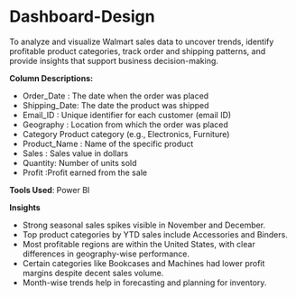 # Dashboard-Design
To analyze and visualize Walmart sales data to uncover trends, identify profitable product categories, track order and shipping patterns, and provide insights that support business decision-making.

**Column Descriptions:**
- Order_Date	: The date when the order was placed
- Shipping_Date: 	The date the product was shipped
- Email_ID	: Unique identifier for each customer (email ID)
- Geography	: Location from which the order was placed
- Category	Product category (e.g., Electronics, Furniture)
- Product_Name :	Name of the specific product
- Sales	: Sales value in dollars
- Quantity:	Number of units sold
- Profit	:Profit earned from the sale

 **Tools Used**: Power BI 

**Insights**
- Strong seasonal sales spikes visible in November and December.
- Top product categories by YTD sales include Accessories and Binders.
- Most profitable regions are within the United States, with clear differences in geography-wise performance.
- Certain categories like Bookcases and Machines had lower profit margins despite decent sales volume.
- Month-wise trends help in forecasting and planning for inventory.




